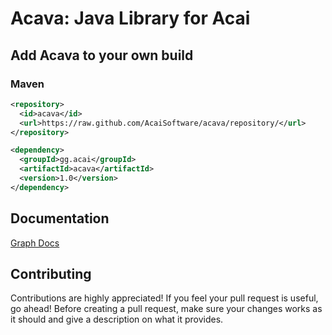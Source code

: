 # Acava: Java Library for Acai

## Add Acava to your own build
### Maven
```xml
<repository>
  <id>acava</id>
  <url>https://raw.github.com/AcaiSoftware/acava/repository/</url>
</repository>

<dependency>
  <groupId>gg.acai</groupId>
  <artifactId>acava</artifactId>
  <version>1.0</version>
</dependency>
```

## Documentation
[Graph Docs](https://github.com/AcaiSoftware/acava/tree/main/acava-common/src/main/java/gg/acai/acava/commons/graph)

## Contributing
Contributions are highly appreciated! If you feel your pull request is useful, go ahead!
Before creating a pull request, make sure your changes works as it should and give a description on what it provides.
